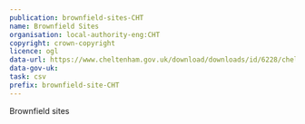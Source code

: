 ```yaml
---
publication: brownfield-sites-CHT
name: Brownfield Sites
organisation: local-authority-eng:CHT
copyright: crown-copyright
licence: ogl
data-url: https://www.cheltenham.gov.uk/download/downloads/id/6228/cheltenham_brownfieldregister_2017-12-31_rev1csv.csv
data-gov-uk: 
task: csv
prefix: brownfield-site-CHT
---
```


Brownfield sites

